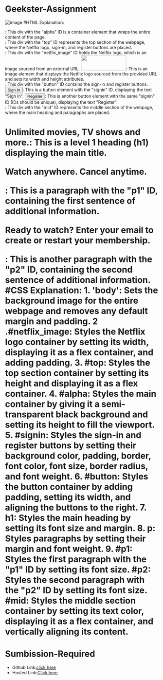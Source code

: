 # Geekster-Assignment
![image](https://github.com/namishagurunani/Geekster-Assignments/assets/126158413/f127468a-a8c3-43c4-815a-0c7ecd8c9859)
 #HTML
 Explanation:
<div id="alpha">: This div with the "alpha" ID is a container element that wraps the entire content of the page.
<div id="top">: This div with the "top" ID represents the top section of the webpage, where the Netflix logo, sign-in, and register buttons are placed.
<div id="netflix_image">: This div with the "netflix_image" ID holds the Netflix logo, which is an image sourced from an external URL.
<img src="https://upload.wikimedia.org/wikipedia/commons/thumb/0/08/Netflix_2015_logo.svg/2560px-Netflix_.png" width="148" height="50"/>: This is an image element that displays the Netflix logo sourced from the provided URL and sets its width and height attributes.
<div id="button">: This div with the "button" ID contains the sign-in and register buttons.
<button id="signin">Sign In</button>: This is a button element with the "signin" ID, displaying the text "Sign In".
<button id="signin">Register</button>: This is another button element with the same "signin" ID (IDs should be unique), displaying the text "Register".
<div id="mid">: This div with the "mid" ID represents the middle section of the webpage, where the main heading and paragraphs are placed.
<h1>Unlimited movies, TV shows and more.: This is a level 1 heading (h1) displaying the main title.
<p id="p1">Watch anywhere. Cancel anytime.</p>: This is a paragraph with the "p1" ID, containing the first sentence of additional information.
<p id="p2">Ready to watch? Enter your email to create or restart your membership.</p>: This is another paragraph with the "p2" ID, containing the second sentence of additional information.
 #CSS
Explanation:
1. 'body': Sets the background image for the entire webpage and removes any default margin and padding.
2 .#netflix_image: Styles the Netflix logo container by setting its width, displaying it as a flex container, and adding padding.
3. #top: Styles the top section container by setting its height and displaying it as a flex container.
4. #alpha: Styles the main container by giving it a semi-transparent black background and setting its height to fill the viewport.
5. #signin: Styles the sign-in and register buttons by setting their background color, padding, border, font color, font size, border radius, and font weight.
6. #button: Styles the button container by adding padding, setting its width, and aligning the buttons to the right.
7. h1: Styles the main heading by setting its font size and margin.
8. p: Styles paragraphs by setting their margin and font weight.
9. #p1: Styles the first paragraph with the "p1" ID by setting its font size.
#p2: Styles the second paragraph with the "p2" ID by setting its font size.
#mid: Styles the middle section container by setting its text color, displaying it as a flex container, and vertically aligning its content.

# Sumbission-Required
- Github Link:[click here](https://github.com/namishagurunani/Geekster-Assignments)
- Hosted Link:[Click here](https://namishagurunani.github.io/Geekster-Assignments/Netflix/index.html) 
